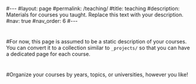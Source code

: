 #---
#layout: page
#permalink: /teaching/
#title: teaching
#description: Materials for courses you taught. Replace this text with your description.
#nav: true
#nav_order: 6
#---
#
#For now, this page is assumed to be a static description of your courses. You can convert it to a collection similar to `_projects/` so that you can have a dedicated page for each course.
#
#Organize your courses by years, topics, or universities, however you like!
